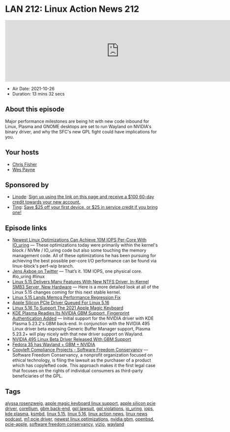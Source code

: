 # LAN 212: Linux Action News 212

<iframe src="https://player.fireside.fm/v2/DAcK9LdX+eNiu17NO?theme=dark" width="740" height="200" frameborder="0" scrolling="no"></iframe>

* Air Date: 2021-10-26
* Duration: 13 mins 32 secs

## About this episode

Major performance milestones are being hit with new code inbound for Linux, Plasma and GNOME desktops are set to run Wayland on NVIDIA's binary driver, and why the SFC's new GPL fight could have implications for you.

## Your hosts
* [Chris Fisher](https://linuxactionnews.com/hosts/chris)
* [Wes Payne](https://linuxactionnews.com/hosts/wes)

## Sponsored by

  * [Linode](http://linode.com/lan): [Sign up using the link on this page and receive a $100 60-day credit towards your new account. ](http://linode.com/lan)
  * [Ting](https://linux.ting.com): [Save $25 off your first device, or $25 in service credit if you bring one!](https://linux.ting.com)



## Episode links

  * [Newest Linux Optimizations Can Achieve 10M IOPS Per-Core With IO_uring](https://www.phoronix.com/scan.php?page=news_item&px=Linux-IO_uring-10M-IOPS "Newest Linux Optimizations Can Achieve 10M IOPS Per-Core With IO_uring") — These optimizations today were primarily within the kernel's block / NVMe / IO_uring code but also some touching the memory management code. All of these optimizations he has been pursuing for achieving the best possible per-core I/O performance can be found via linux-block's perf-wip branch. 
  * [Jens Axboe on Twitter](https://twitter.com/axboe/status/1452689372395053062 "Jens Axboe on Twitter") — That’s it. 10M IOPS, one physical core. #io_uring #linux
  * [Linux 5.15 Delivers Many Features With New NTFS Driver, In-Kernel SMB3 Server, New Hardware](https://www.phoronix.com/scan.php?page=article&item=linux-515-features&num=1 "Linux 5.15 Delivers Many Features With New NTFS Driver, In-Kernel SMB3 Server, New Hardware") — Here is a more detailed look at all of the Linux 5.15 changes coming for this next stable kernel.
  * [Linux 5.15 Lands Memcg Performance Regression Fix](https://www.phoronix.com/scan.php?page=news_item&px=Linux-5.15-Regression-Fixed "Linux 5.15 Lands Memcg Performance Regression Fix")
  * [Apple Silicon PCIe Driver Queued For Linux 5.16](https://www.phoronix.com/scan.php?page=news_item&px=Apple-PCIe-For-Linux-5.16 "Apple Silicon PCIe Driver Queued For Linux 5.16")
  * [Linux 5.16 To Support The 2021 Apple Magic Keyboard](https://www.phoronix.com/scan.php?page=news_item&px=Linux-5.16-Apple-Magic-2021 "Linux 5.16 To Support The 2021 Apple Magic Keyboard")
  * [KDE Plasma Readies Its NVIDIA GBM Support, Fingerprint Authentication Added](https://www.phoronix.com/scan.php?page=news_item&px=KDE-Plasma-GBM-NVIDIA-Ready "KDE Plasma Readies Its NVIDIA GBM Support, Fingerprint Authentication Added") — Initial support for the NVIDIA driver with KDE Plasma 5.23.2's GBM back-end. In conjunction with the NVIDIA 495 Linux driver beta exposing Generic Buffer Manager support, Plasma 5.23.2+ will play nicely with that new driver support on Wayland. 
  * [NVIDIA 495 Linux Beta Driver Released With GBM Support](https://www.phoronix.com/scan.php?page=news_item&px=NVIDIA-495.29.05-Linux "NVIDIA 495 Linux Beta Driver Released With GBM Support")
  * [Fedora 35 has Wayland + GBM + NVIDIA](https://blogs.gnome.org/uraeus/2021/09/16/cool-happenings-in-fedora-workstation-land/ "Fedora 35 has Wayland + GBM + NVIDIA")
  * [Copyleft Compliance Projects - Software Freedom Conservancy](https://sfconservancy.org/copyleft-compliance/vizio.html?s=03 "Copyleft Compliance Projects - Software Freedom Conservancy") — Software Freedom Conservancy, a nonprofit organization focused on ethical technology, is filing the lawsuit as the purchaser of a product which has copylefted code. This approach makes it the first legal case that focuses on the rights of individual consumers as third-party beneficiaries of the GPL.



## Tags

[alyssa rosenzweig](https://linuxactionnews.com/tags/alyssa%20rosenzweig), [apple magic keyboard linux support](https://linuxactionnews.com/tags/apple%20magic%20keyboard%20linux%20support), [apple silicon pcie driver](https://linuxactionnews.com/tags/apple%20silicon%20pcie%20driver), [corellium](https://linuxactionnews.com/tags/corellium), [gbm back-end](https://linuxactionnews.com/tags/gbm%20back-end), [gpl lawsuit](https://linuxactionnews.com/tags/gpl%20lawsuit), [gpl violations](https://linuxactionnews.com/tags/gpl%20violations), [io_uring](https://linuxactionnews.com/tags/io_uring), [iops](https://linuxactionnews.com/tags/iops), [kde plasma](https://linuxactionnews.com/tags/kde%20plasma), [ksmbd](https://linuxactionnews.com/tags/ksmbd), [linux 5.15](https://linuxactionnews.com/tags/linux%205.15), [linux 5.16](https://linuxactionnews.com/tags/linux%205.16), [linux action news](https://linuxactionnews.com/tags/linux%20action%20news), [linux news podcast](https://linuxactionnews.com/tags/linux%20news%20podcast), [m1 pcie driver](https://linuxactionnews.com/tags/m1%20pcie%20driver), [newest linux optimizations](https://linuxactionnews.com/tags/newest%20linux%20optimizations), [nvidia gbm](https://linuxactionnews.com/tags/nvidia%20gbm), [openbsd](https://linuxactionnews.com/tags/openbsd), [pcie-apple](https://linuxactionnews.com/tags/pcie-apple), [software freedom conservancy](https://linuxactionnews.com/tags/software%20freedom%20conservancy), [vizio](https://linuxactionnews.com/tags/vizio), [wayland](https://linuxactionnews.com/tags/wayland)
